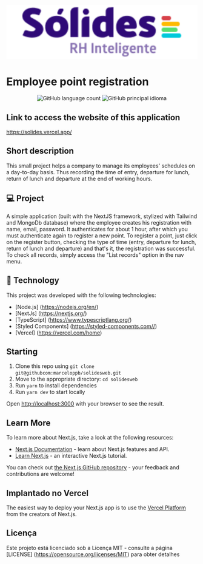 <img src="/public/logo.svg" alt="logo">

# Employee point registration


<p align = "center">
  <img alt = "GitHub language count" src = "https://img.shields.io/github/languages/count/marceloppb/solides">
  <img alt = "GitHub principal idioma" src = "https://img.shields.io/github/languages/top/marceloppb/solides">
</p>

## Link to access the website of this application

<a>https://solides.vercel.app/</a>

## Short description

This small project helps a company to manage its employees' schedules on a day-to-day basis. Thus recording the time of entry, departure for lunch, return of lunch and departure at the end of working hours.

## 💻 Project

A simple application (built with the NextJS framework, stylized with Tailwind and MongoDb database) where the employee creates his registration with name, email, password. It authenticates for about 1 hour, after which you must authenticate again to register a new point. To register a point, just click on the register button, checking the type of time (entry, departure for lunch, return of lunch and departure) and that's it, the registration was successful. To check all records, simply access the "List records" option in the nav menu.

## 🚀 Technology

This project was developed with the following technologies:

- [Node.js] (https://nodejs.org/en/)
- [NextJs] (https://nextjs.org/)
- [TypeScript] (https://www.typescriptlang.org/)
- [Styled Components] (https://styled-components.com//)
- [Vercel] (https://vercel.com/home)

## Starting

1. Clone this repo using `git clone git@githubcom:marceloppb/solidesweb.git`
2. Move to the appropriate directory: `cd solidesweb` <br />
3. Run `yarn` to install dependencies <br />
4. Run `yarn dev` to start locally <br />

Open [http://localhost:3000](http://localhost:3000) with your browser to see the result.

## Learn More

To learn more about Next.js, take a look at the following resources:

- [Next.js Documentation](https://nextjs.org/docs) - learn about Next.js features and API.
- [Learn Next.js](https://nextjs.org/learn) - an interactive Next.js tutorial.

You can check out [the Next.js GitHub repository](https://github.com/vercel/next.js/) - your feedback and contributions are welcome!

## Implantado no Vercel

The easiest way to deploy your Next.js app is to use the [Vercel Platform](https://vercel.com/import?utm_medium=default-template&filter=next.js&utm_source=create-next-app&utm_campaign=create-next-app-readme) from the creators of Next.js.

## Licença

Este projeto está licenciado sob a Licença MIT - consulte a página [LICENSE] (https://opensource.org/licenses/MIT) para obter detalhes
